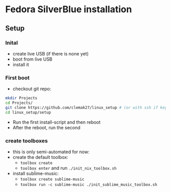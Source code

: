 <!-- markdownlint-disable -->
# Fedora SilverBlue installation

## Setup

### Inital

- create live USB (if there is none yet)
- boot from live USB
- install it

### First boot

- checkout git repo:

```sh
mkdir Projects
cd Projects/
git clone https://github.com/clemak27/linux_setup # (or with ssh if key imported: git@github.com:clemak27/linux_setup.git)
cd linux_setup/setup
```

- Run the first install-script and then reboot
- After the reboot, run the second

### create toolboxes

- this is only semi-automated for now:
- create the default toolbox:
  - `toolbox create`
  - `toolbox enter` and run `./init_nix_toolbox.sh`
- install subĺime-music:
  - `toolbox create sublime-music`
  - `toolbox run -c sublime-music ./init_sublime_music_toolbox.sh`
